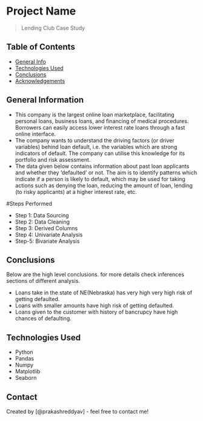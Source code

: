 # Project Name
> Lending Club Case Study


## Table of Contents
* [General Info](#general-information)
* [Technologies Used](#technologies-used)
* [Conclusions](#conclusions)
* [Acknowledgements](#acknowledgements)

<!-- You can include any other section that is pertinent to your problem -->

## General Information
- This company is the largest online loan marketplace, facilitating personal loans, business loans, and financing of medical procedures. Borrowers can easily access lower interest rate loans through a fast online interface.
- The company wants to understand the driving factors (or driver variables) behind loan default, i.e. the variables which are strong indicators of default.  The company can utilise this knowledge for its portfolio and risk assessment.  
- The data given below contains information about past loan applicants and whether they ‘defaulted’ or not. The aim is to identify patterns which indicate if a person is likely to default, which may be used for taking actions such as denying the loan, reducing the amount of loan, lending (to risky applicants) at a higher interest rate, etc.

<!-- You don't have to answer all the questions - just the ones relevant to your project. -->

#Steps Performed
- Step 1: Data Sourcing
- Step 2: Data Cleaning
- Step 3: Derived Columns
- Step 4: Univariate Analysis
- Step-5: Bivariate Analysis

## Conclusions
Below are the high level conclusions. for more details check inferences sections of different analysis.
- Loans take in the state of NE(Nebraska) has very high very high risk of getting defaulted.
- Loans with smaller amounts have high risk of getting defaulted.
- Loans given to the customer with history of bancrupcy have high chances of defaulting.

<!-- You don't have to answer all the questions - just the ones relevant to your project. -->

## Technologies Used
- Python
- Pandas
- Numpy
- Matplotlib
- Seaborn

<!-- As the libraries versions keep on changing, it is recommended to mention the version of library used in this project -->

<!--## Acknowledgements
Give credit here.
- This project was inspired by...
- References if any...
- This project was based on [this tutorial](https://www.example.com).-->


## Contact
Created by [@prakashreddyav] - feel free to contact me!


<!-- Optional -->
<!-- ## License -->
<!-- This project is open source and available under the [... License](). -->

<!-- You don't have to include all sections - just the one's relevant to your project -->